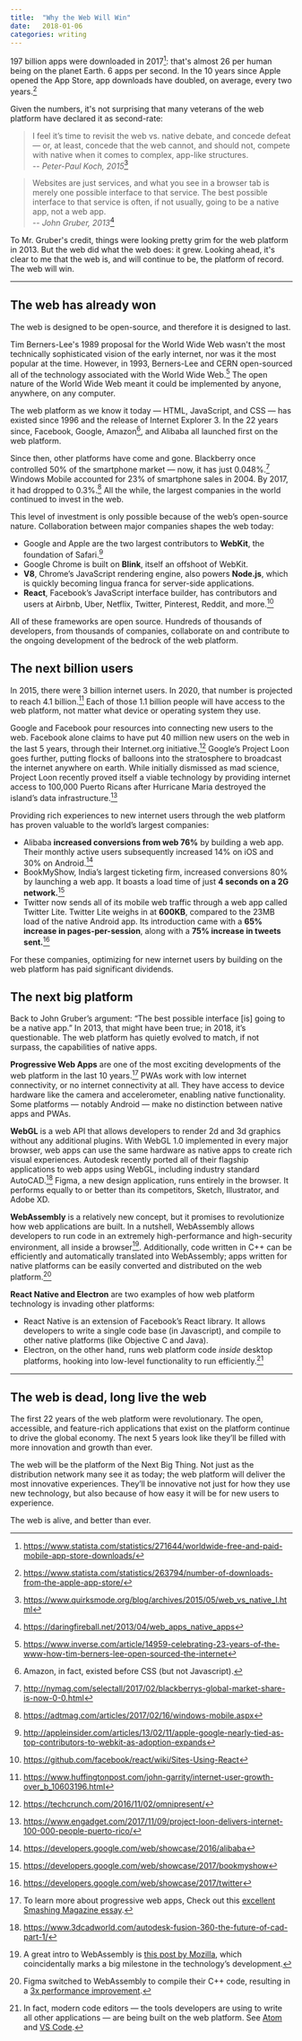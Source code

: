 ```yaml
---
title:  "Why the Web Will Win"
date:   2018-01-06
categories: writing
---
```


197 billion apps were downloaded in 2017[^1]: that's almost 26 per human being on the planet Earth. 6 apps per second. In the 10 years since Apple opened the App Store, app downloads have doubled, on average, every two years.[^2]

Given the numbers, it's not surprising that many veterans of the web platform have declared it as second-rate:

> I feel it’s time to revisit the web vs. native debate, and concede defeat — or, at least, concede that the web cannot, and should not, compete with native when it comes to complex, app-like structures.  
> -- _Peter-Paul Koch, 2015_[^3]

> Websites are just services, and what you see in a browser tab is merely one possible interface to that service. The best possible interface to that service is often, if not usually, going to be a native app, not a web app.  
> -- _John Gruber, 2013_[^4]

To Mr. Gruber's credit, things were looking pretty grim for the web platform in 2013. But the web did what the web does: it grew. Looking ahead, it's clear to me that the web is, and will continue to be, the platform of record. The web will win.

---

## The web has already won

The web is designed to be open-source, and therefore it is designed to last.

Tim Berners-Lee's 1989 proposal for the World Wide Web wasn't the most technically sophisticated vision of the early internet, nor was it the most popular at the time. However, in 1993, Berners-Lee and CERN open-sourced all of the technology associated with the World Wide Web.[^5] The open nature of the World Wide Web meant it could be implemented by anyone, anywhere, on any computer.

The web platform as we know it today — HTML, JavaScript, and CSS — has existed since 1996 and the release of Internet Explorer 3. In the 22 years since, Facebook, Google, Amazon[^8], and Alibaba all launched first on the web platform.

Since then, other platforms have come and gone. Blackberry once controlled 50% of the smartphone market — now, it has just 0.048%.[^6] Windows Mobile accounted for 23% of smartphone sales in 2004. By 2017, it had dropped to 0.3%.[^7] All the while, the largest companies in the world continued to invest in the web.

This level of investment is only possible because of the web’s open-source nature. Collaboration between major companies shapes the web today:

- Google and Apple are the two largest contributors to **WebKit**, the foundation of Safari.[^9]
- Google Chrome is built on **Blink**, itself an offshoot of WebKit.
- **V8**, Chrome’s JavaScript rendering engine, also powers **Node.js**, which is quickly becoming lingua franca for server-side applications.
- **React**, Facebook’s JavaScript interface builder, has contributors and users at Airbnb, Uber, Netflix, Twitter, Pinterest, Reddit, and more.[^10]

All of these frameworks are open source. Hundreds of thousands of developers, from thousands of companies, collaborate on and contribute to the ongoing development of the bedrock of the web platform.

## The next billion users

In 2015, there were 3 billion internet users. In 2020, that number is projected to reach 4.1 billion.[^11] Each of those 1.1 billion people will have access to the web platform, not matter what device or operating system they use.

Google and Facebook pour resources into connecting new users to the web. Facebook alone claims to have put 40 million new users on the web in the last 5 years, through their Internet.org initiative.[^12] Google’s Project Loon goes further, putting flocks of balloons into the stratosphere to broadcast the internet anywhere on earth. While initially dismissed as mad science, Project Loon recently proved itself a viable technology by providing internet access to 100,000 Puerto Ricans after Hurricane Maria destroyed the island’s data infrastructure.[^13]

Providing rich experiences to new internet users through the web platform has proven valuable to the world’s largest companies:

-  Alibaba **increased conversions from web 76%** by building a web app. Their monthly active users subsequently increased 14% on iOS and 30% on Android.[^14]
-  BookMyShow, India’s largest ticketing firm, increased conversions 80% by launching a web app. It boasts a load time of just **4 seconds on a 2G network.**[^15]
-  Twitter now sends all of its mobile web traffic through a web app called Twitter Lite. Twitter Lite weighs in at **600KB**, compared to the 23MB load of the native Android app. Its introduction came with a **65% increase in pages-per-session**, along with a **75% increase in tweets sent.**[^16]

For these companies, optimizing for new internet users by building on the web platform has paid significant dividends.

## The next big platform

Back to John Gruber’s argument: “The best possible interface [is] going to be a native app.” In 2013, that might have been true; in 2018, it’s questionable. The web platform has quietly evolved to match, if not surpass, the capabilities of native apps.

**Progressive Web Apps** are one of the most exciting developments of the web platform in the last 10 years.[^17] PWAs work with low internet connectivity, or no internet connectivity at all. They have access to device hardware like the camera and accelerometer, enabling native functionality. Some platforms — notably Android — make no distinction between native apps and PWAs.

**WebGL** is a web API that allows developers to render 2d and 3d graphics without any additional plugins. With WebGL 1.0 implemented in every major browser, web apps can use the same hardware as native apps to create rich visual experiences. Autodesk recently ported all of their flagship applications to web apps using WebGL, including industry standard AutoCAD.[^18] Figma, a new design application, runs entirely in the browser. It performs equally to or better than its competitors, Sketch, Illustrator, and Adobe XD.

**WebAssembly** is a relatively new concept, but it promises to revolutionize how web applications are built. In a nutshell, WebAssembly allows developers to run code in an extremely high-performance and high-security environment, all inside a browser[^19]. Additionally, code written in C++ can be efficiently and automatically translated into WebAssembly; apps written for native platforms can be easily converted and distributed on the web platform.[^20]

**React Native and Electron** are two examples of  how web platform technology is invading other platforms:

- React Native is an extension of Facebook’s React library. It allows developers to write a single code base (in Javascript), and compile to other native platforms (like Objective C and Java).
- Electron, on the other hand, runs web platform code _inside_ desktop platforms, hooking into low-level functionality to run efficiently.[^21]

---

## The web is dead, long live the web

The first 22 years of the web platform were revolutionary. The open, accessible, and feature-rich applications that exist on the platform continue to drive the global economy. The next 5 years look like they’ll be filled with more innovation and growth than ever.

The web will be the platform of the Next Big Thing. Not just as the distribution network many see it as today; the web platform will deliver the most innovative experiences. They’ll be innovative not just for how they use new technology, but also because of how easy it will be for new users to experience.

The web is alive, and better than ever.

[^1]: <https://www.statista.com/statistics/271644/worldwide-free-and-paid-mobile-app-store-downloads/>

[^2]: <https://www.statista.com/statistics/263794/number-of-downloads-from-the-apple-app-store/>

[^3]: <https://www.quirksmode.org/blog/archives/2015/05/web_vs_native_l.html>

[^4]: <https://daringfireball.net/2013/04/web_apps_native_apps>

[^5]: <https://www.inverse.com/article/14959-celebrating-23-years-of-the-www-how-tim-berners-lee-open-sourced-the-internet>

[^6]: <http://nymag.com/selectall/2017/02/blackberrys-global-market-share-is-now-0-0.html>

[^7]: <https://adtmag.com/articles/2017/02/16/windows-mobile.aspx>

[^8]: Amazon, in fact, existed before CSS (but not Javascript).

[^9]: <http://appleinsider.com/articles/13/02/11/apple-google-nearly-tied-as-top-contributors-to-webkit-as-adoption-expands>

[^10]: <https://github.com/facebook/react/wiki/Sites-Using-React>

[^11]: <https://www.huffingtonpost.com/john-garrity/internet-user-growth-over_b_10603196.html>

[^12]: <https://techcrunch.com/2016/11/02/omnipresent/>

[^13]: <https://www.engadget.com/2017/11/09/project-loon-delivers-internet-100-000-people-puerto-rico/>

[^14]: <https://developers.google.com/web/showcase/2016/alibaba>

[^15]: <https://developers.google.com/web/showcase/2017/bookmyshow>

[^16]: <https://developers.google.com/web/showcase/2017/twitter>

[^17]: To learn more about progressive web apps, Check out this [excellent Smashing Magazine essay](https://www.smashingmagazine.com/2016/08/a-beginners-guide-to-progressive-web-apps/).

[^18]: <https://www.3dcadworld.com/autodesk-fusion-360-the-future-of-cad-part-1/>

[^19]: A great intro to WebAssembly is [this post by Mozilla](https://blog.mozilla.org/blog/2017/11/13/webassembly-in-browsers/), which coincidentally marks a big milestone in the technology’s development.

[^20]: Figma switched to WebAssembly to compile their C++ code, resulting in a [3x performance improvement](https://blog.figma.com/webassembly-cut-figmas-load-time-by-3x-76f3f2395164).

[^21]: In fact, modern code editors — the tools developers are using to write all other applications — are being built on the web platform. See [Atom](https://atom.io/) and [VS Code](https://code.visualstudio.com/).
